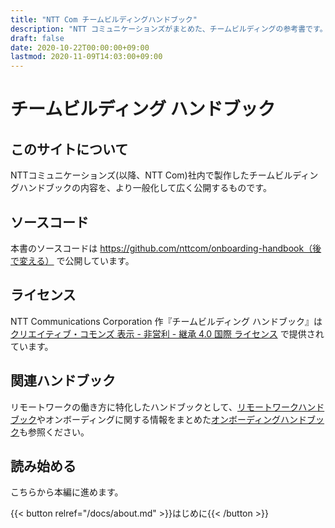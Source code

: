 ```yaml
---
title: "NTT Com チームビルディングハンドブック"
description: "NTT コミュニケーションズがまとめた、チームビルディングの参考書です。"
draft: false
date: 2020-10-22T00:00:00+09:00
lastmod: 2020-11-09T14:03:00+09:00
---
```


# チームビルディング ハンドブック

## このサイトについて

NTTコミュニケーションズ(以降、NTT Com)社内で製作したチームビルディングハンドブックの内容を、より一般化して広く公開するものです。

## ソースコード

本書のソースコードは https://github.com/nttcom/onboarding-handbook（後で変える） で公開しています。

## ライセンス

NTT Communications Corporation 作『チームビルディング ハンドブック』は [クリエイティブ・コモンズ 表示 - 非営利 - 継承 4.0 国際 ライセンス](http://creativecommons.org/licenses/by-nc-sa/4.0/) で提供されています。

## 関連ハンドブック

リモートワークの働き方に特化したハンドブックとして、[リモートワークハンドブック](https://nttcom.github.io/remote-work-handbook/)やオンボーディングに関する情報をまとめた[オンボーディングハンドブック](https://nttcom.github.io/onboarding-handbook/)も参照ください。

## 読み始める

こちらから本編に進めます。

{{< button relref="/docs/about.md" >}}はじめに{{< /button >}}
